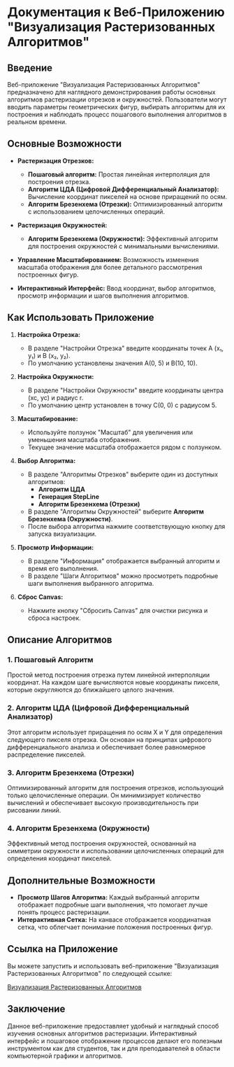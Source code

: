 # Документация к Веб-Приложению "Визуализация Растеризованных Алгоритмов"

## Введение

Веб-приложение "Визуализация Растеризованных Алгоритмов" предназначено для наглядного демонстрирования работы основных алгоритмов растеризации отрезков и окружностей. Пользователи могут вводить параметры геометрических фигур, выбирать алгоритмы для их построения и наблюдать процесс пошагового выполнения алгоритмов в реальном времени.

## Основные Возможности

- **Растеризация Отрезков:**
  - **Пошаговый алгоритм:** Простая линейная интерполяция для построения отрезка.
  - **Алгоритм ЦДА (Цифровой Дифференциальный Анализатор):** Вычисление координат пикселей на основе приращений по осям.
  - **Алгоритм Брезенхема (Отрезки):** Оптимизированный алгоритм с использованием целочисленных операций.

- **Растеризация Окружностей:**
  - **Алгоритм Брезенхема (Окружности):** Эффективный алгоритм для построения окружностей с минимальными вычислениями.

- **Управление Масштабированием:** Возможность изменения масштаба отображения для более детального рассмотрения построенных фигур.

- **Интерактивный Интерфейс:** Ввод координат, выбор алгоритмов, просмотр информации и шагов выполнения алгоритмов.

## Как Использовать Приложение

1. **Настройка Отрезка:**
   - В разделе "Настройки Отрезка" введите координаты точек A (x₁, y₁) и B (x₂, y₂).
   - По умолчанию установлены значения A(0, 5) и B(10, 10).

2. **Настройка Окружности:**
   - В разделе "Настройки Окружности" введите координаты центра (xc, yc) и радиус r.
   - По умолчанию центр установлен в точку C(0, 0) с радиусом 5.

3. **Масштабирование:**
   - Используйте ползунок "Масштаб" для увеличения или уменьшения масштаба отображения.
   - Текущее значение масштаба отображается рядом с ползунком.

4. **Выбор Алгоритма:**
   - В разделе "Алгоритмы Отрезков" выберите один из доступных алгоритмов:
     - **Алгоритм ЦДА**
     - **Генерация StepLine**
     - **Алгоритм Брезенхема (Отрезки)**
   - В разделе "Алгоритмы Окружностей" выберите **Алгоритм Брезенхема (Окружности)**.
   - После выбора алгоритма нажмите соответствующую кнопку для запуска визуализации.

5. **Просмотр Информации:**
   - В разделе "Информация" отображается выбранный алгоритм и время его выполнения.
   - В разделе "Шаги Алгоритмов" можно просмотреть подробные шаги выполнения выбранного алгоритма.

6. **Сброс Canvas:**
   - Нажмите кнопку "Сбросить Canvas" для очистки рисунка и сброса настроек.

## Описание Алгоритмов

### 1. Пошаговый Алгоритм
Простой метод построения отрезка путем линейной интерполяции координат. На каждом шаге вычисляются новые координаты пикселя, которые округляются до ближайшего целого значения.

### 2. Алгоритм ЦДА (Цифровой Дифференциальный Анализатор)
Этот алгоритм использует приращения по осям X и Y для определения следующего пикселя отрезка. Он основан на принципах цифрового дифференциального анализа и обеспечивает более равномерное распределение пикселей.

### 3. Алгоритм Брезенхема (Отрезки)
Оптимизированный алгоритм для построения отрезков, использующий только целочисленные операции. Он минимизирует количество вычислений и обеспечивает высокую производительность при рисовании линий.

### 4. Алгоритм Брезенхема (Окружности)
Эффективный метод построения окружностей, основанный на симметрии окружности и использовании целочисленных операций для определения координат пикселей.

## Дополнительные Возможности

- **Просмотр Шагов Алгоритма:** Каждый выбранный алгоритм отображает подробные шаги выполнения, что помогает лучше понять процесс растеризации.
- **Интерактивная Сетка:** На канвасе отображается координатная сетка, что облегчает понимание положения построенных фигур.

## Ссылка на Приложение

Вы можете запустить и использовать веб-приложение "Визуализация Растеризованных Алгоритмов" по следующей ссылке:

[Визуализация Растеризованных Алгоритмов](https://vvltoria.github.io/raster_algorithms/)


## Заключение

Данное веб-приложение предоставляет удобный и наглядный способ изучения основных алгоритмов растеризации. Интерактивный интерфейс и пошаговое отображение процессов делают его полезным инструментом как для студентов, так и для преподавателей в области компьютерной графики и алгоритмов.
